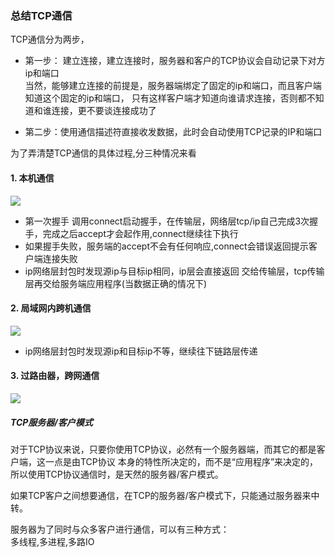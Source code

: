 ### 总结TCP通信

TCP通信分为两步，

* 第一步：                    建立连接，建立连接时，服务器和客户的TCP协议会自动记录下对方ip和端口     
当然，能够建立连接的前提是，服务器端绑定了固定的ip和端口，而且客户端知道这个固定的ip和端口，
只有这样客户端才知道向谁请求连接，否则都不知道和谁连接，更不要谈连接成功了


* 第二步：使用通信描述符直接收发数据，此时会自动使用TCP记录的IP和端口


为了弄清楚TCP通信的具体过程,分三种情况来看


#### 1. 本机通信
![](https://note.youdao.com/yws/api/personal/file/9E2DEE71AC12494AAA59C6AB72800556?method=download&shareKey=cac8036e78bb326ec2aa71c78bd6a730)
* 第一次握手 调用connect启动握手，在传输层，网络层tcp/ip自己完成3次握手，完成之后accept才会起作用,connect继续往下执行
* 如果握手失败，服务端的accept不会有任何响应,connect会错误返回提示客户端连接失败
* ip网络层封包时发现源ip与目标ip相同，ip层会直接返回 交给传输层，tcp传输层再交给服务端应用程序(当数据正确的情况下)

#### 2. 局域网内跨机通信
![](https://note.youdao.com/yws/api/personal/file/C44D1318CCD54BFF84FEE8877A04C6D3?method=download&shareKey=0ecd43576d1d7c5e27fc9e99c71a1399)
* ip网络层封包时发现源ip和目标ip不等，继续往下链路层传递


#### 3. 过路由器，跨网通信
![](https://note.youdao.com/yws/api/personal/file/9B6CADEC640F4A9388F42DEBE1197785?method=download&shareKey=72fbb4f8e23e9939dfa89200857fa0c7)



##### TCP服务器/客户模式
对于TCP协议来说，只要你使用TCP协议，必然有一个服务器端，而其它的都是客户端，这一点是由TCP协议
本身的特性所决定的，而不是“应用程序”来决定的，所以使用TCP协议通信时，是天然的服务器/客户模式。





如果TCP客户之间想要通信，在TCP的服务器/客户模式下，只能通过服务器来中转。

服务器为了同时与众多客户进行通信，可以有三种方式：  
多线程,多进程,多路IO



